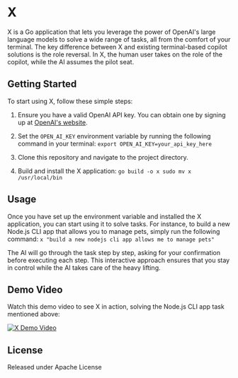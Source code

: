X
==================
X is a Go application that lets you leverage the power of OpenAI's large language models to solve a wide range of tasks, all from the comfort of your terminal.
The key difference between X and existing terminal-based copilot solutions is the role reversal. In X, the human user takes on the role of the copilot, while the AI assumes the pilot seat.


Getting Started
---------------

To start using X, follow these simple steps:

1.  Ensure you have a valid OpenAI API key. You can obtain one by signing up at [OpenAI's website](https://www.openai.com/).

2.  Set the `OPEN_AI_KEY` environment variable by running the following command in your terminal:
    `export OPEN_AI_KEY=your_api_key_here`

3.  Clone this repository and navigate to the project directory.

4.  Build and install the X application:
    `go build -o x
    sudo mv x /usr/local/bin`

Usage
-----

Once you have set up the environment variable and installed the X application, you can start using it to solve tasks. For instance, to build a new Node.js CLI app that allows you to manage pets, simply run the following command:
`x "build a new nodejs cli app allows me to manage pets"`

The AI will go through the task step by step, asking for your confirmation before executing each step. This interactive approach ensures that you stay in control while the AI takes care of the heavy lifting.

Demo Video
----------
Watch this demo video to see X in action, solving the Node.js CLI app task mentioned above:

[![X Demo Video](https://img.youtube.com/vi/VIPRT7NlHC8/0.jpg)](https://www.youtube.com/watch?v=VIPRT7NlHC8)


License
-------
Released under Apache License
